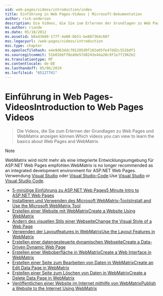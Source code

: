 ```yaml
---
uid: web-pages/videos/introduction/index
title: Einführung in Web Pages-Videos | Microsoft-Dokumentation
author: rick-anderson
description: Die Videos, die Sie zum Erlernen der Grundlagen zu Web Pages und WebMatrix anzeigen können.
ms.author: riande
ms.date: 05/18/2012
ms.assetid: b8a43660-177f-4a00-bb51-be887364c607
msc.legacyurl: /web-pages/videos/introduction
msc.type: chapter
ms.openlocfilehash: e4e9d63ddc701205d9f102e05fe47dd2c552bdf1
ms.sourcegitcommit: 51b01b6ff8edde57d8243e4da28c9f1e7f1962b2
ms.translationtype: MT
ms.contentlocale: de-DE
ms.lasthandoff: 05/06/2019
ms.locfileid: "65127741"
---
```

# <a name="introduction-to-web-pages-videos"></a><span data-ttu-id="e321f-103">Einführung in Web Pages-Videos</span><span class="sxs-lookup"><span data-stu-id="e321f-103">Introduction to Web Pages Videos</span></span>

> <span data-ttu-id="e321f-104">Die Videos, die Sie zum Erlernen der Grundlagen zu Web Pages und WebMatrix anzeigen können.</span><span class="sxs-lookup"><span data-stu-id="e321f-104">Which videos you can view to learn the basics about Web Pages and WebMatrix.</span></span>

> [!NOTE] 
> <span data-ttu-id="e321f-105">WebMatrix wird nicht mehr als eine integrierte Entwicklungsumgebung für ASP.NET Web Pages empfohlen.</span><span class="sxs-lookup"><span data-stu-id="e321f-105">WebMatrix is no longer recommended as an integrated development environment for ASP.NET Web Pages.</span></span> <span data-ttu-id="e321f-106">Verwendung [Visual Studio](xref:aspnet/web-pages/overview/getting-started/program-asp-net-web-pages-in-visual-studio) oder [Visual Studio-Code](https://code.visualstudio.com/).</span><span class="sxs-lookup"><span data-stu-id="e321f-106">Use [Visual Studio](xref:aspnet/web-pages/overview/getting-started/program-asp-net-web-pages-in-visual-studio) or [Visual Studio Code](https://code.visualstudio.com/).</span></span>

- [<span data-ttu-id="e321f-107">5-minütige Einführung zu ASP.NET Web Pages</span><span class="sxs-lookup"><span data-stu-id="e321f-107">5 Minute Intro to ASP.NET Web Pages</span></span>](5-minute-introduction-to-aspnet-web-pages.md)
- [<span data-ttu-id="e321f-108">Installieren und Verwenden des Microsoft WebMatrix-Tools</span><span class="sxs-lookup"><span data-stu-id="e321f-108">Install and Use the Microsoft WebMatrix Tool</span></span>](install-and-use-the-microsoft-webmatrix-tool.md)
- [<span data-ttu-id="e321f-109">Erstellen einer Website mit WebMatrix</span><span class="sxs-lookup"><span data-stu-id="e321f-109">Create a Website Using WebMatrix</span></span>](create-a-website-using-webmatrix.md)
- [<span data-ttu-id="e321f-110">Ändern des visuellen Stils einer Webseite</span><span class="sxs-lookup"><span data-stu-id="e321f-110">Change the Visual Style of a Web Page</span></span>](change-the-visual-style-of-a-web-page.md)
- [<span data-ttu-id="e321f-111">Verwenden der Layoutfeatures in WebMatrix</span><span class="sxs-lookup"><span data-stu-id="e321f-111">Use the Layout Features in WebMatrix</span></span>](use-the-layout-features-in-webmatrix.md)
- [<span data-ttu-id="e321f-112">Erstellen einer datengesteuerte dynamischen Webseite</span><span class="sxs-lookup"><span data-stu-id="e321f-112">Create a Data-Driven Dynamic Web Page</span></span>](create-a-data-driven-dynamic-web-page.md)
- [<span data-ttu-id="e321f-113">Erstellen einer Weboberfläche in WebMatrix</span><span class="sxs-lookup"><span data-stu-id="e321f-113">Create a Web Interface in WebMatrix</span></span>](create-a-web-interface-in-webmatrix.md)
- [<span data-ttu-id="e321f-114">Erstellen einer Seite zum Bearbeiten von Daten in WebMatrix</span><span class="sxs-lookup"><span data-stu-id="e321f-114">Create an Edit Data Page in WebMatrix</span></span>](create-an-edit-data-page-in-webmatrix.md)
- [<span data-ttu-id="e321f-115">Erstellen einer Seite zum Löschen von Daten in WebMatrix</span><span class="sxs-lookup"><span data-stu-id="e321f-115">Create a Delete Data Page in WebMatrix</span></span>](create-a-delete-data-page-in-webmatrix.md)
- [<span data-ttu-id="e321f-116">Veröffentlichen einer Website im Internet mithilfe von WebMatrix</span><span class="sxs-lookup"><span data-stu-id="e321f-116">Publish a Website to the Internet Using WebMatrix</span></span>](publish-a-website-to-the-internet-using-webmatrix.md)
